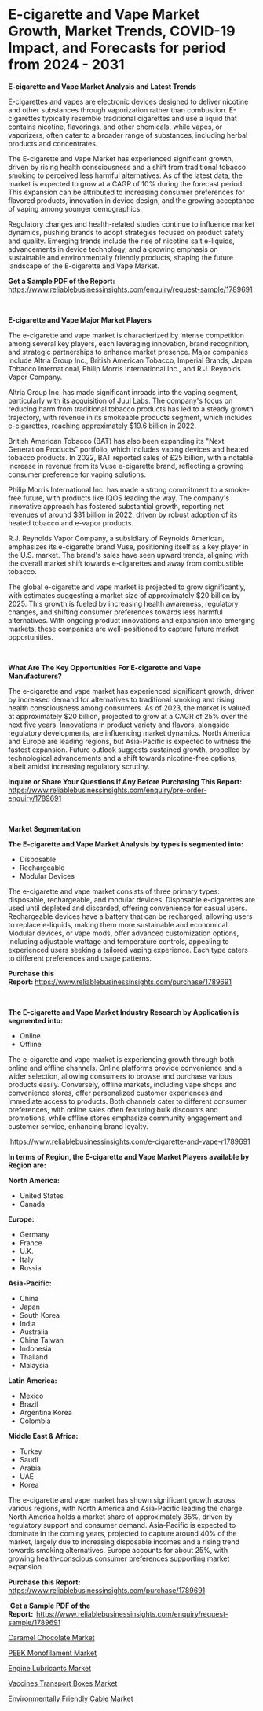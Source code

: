 <p><h1>E-cigarette and Vape Market Growth, Market Trends, COVID-19 Impact, and Forecasts for period from 2024 - 2031</h1></p><p><strong>E-cigarette and Vape Market Analysis and Latest Trends</strong></p>
<p><p>E-cigarettes and vapes are electronic devices designed to deliver nicotine and other substances through vaporization rather than combustion. E-cigarettes typically resemble traditional cigarettes and use a liquid that contains nicotine, flavorings, and other chemicals, while vapes, or vaporizers, often cater to a broader range of substances, including herbal products and concentrates. </p><p>The E-cigarette and Vape Market has experienced significant growth, driven by rising health consciousness and a shift from traditional tobacco smoking to perceived less harmful alternatives. As of the latest data, the market is expected to grow at a CAGR of 10% during the forecast period. This expansion can be attributed to increasing consumer preferences for flavored products, innovation in device design, and the growing acceptance of vaping among younger demographics. </p><p>Regulatory changes and health-related studies continue to influence market dynamics, pushing brands to adopt strategies focused on product safety and quality. Emerging trends include the rise of nicotine salt e-liquids, advancements in device technology, and a growing emphasis on sustainable and environmentally friendly products, shaping the future landscape of the E-cigarette and Vape Market.</p></p>
<p><strong>Get a Sample PDF of the Report:&nbsp;</strong> <a href="https://www.reliablebusinessinsights.com/enquiry/request-sample/1789691?utm_campaign=1094&utm_medium=2&utm_source=Github&utm_content=ia&utm_term=09102024&utm_id=e-cigarette-and-vape">https://www.reliablebusinessinsights.com/enquiry/request-sample/1789691</a></p>
<p>&nbsp;</p>
<p><strong>E-cigarette and Vape Major Market Players</strong></p>
<p><p>The e-cigarette and vape market is characterized by intense competition among several key players, each leveraging innovation, brand recognition, and strategic partnerships to enhance market presence. Major companies include Altria Group Inc., British American Tobacco, Imperial Brands, Japan Tobacco International, Philip Morris International Inc., and R.J. Reynolds Vapor Company.</p><p>Altria Group Inc. has made significant inroads into the vaping segment, particularly with its acquisition of Juul Labs. The company's focus on reducing harm from traditional tobacco products has led to a steady growth trajectory, with revenue in its smokeable products segment, which includes e-cigarettes, reaching approximately $19.6 billion in 2022.</p><p>British American Tobacco (BAT) has also been expanding its "Next Generation Products" portfolio, which includes vaping devices and heated tobacco products. In 2022, BAT reported sales of £25 billion, with a notable increase in revenue from its Vuse e-cigarette brand, reflecting a growing consumer preference for vaping solutions.</p><p>Philip Morris International Inc. has made a strong commitment to a smoke-free future, with products like IQOS leading the way. The company's innovative approach has fostered substantial growth, reporting net revenues of around $31 billion in 2022, driven by robust adoption of its heated tobacco and e-vapor products.</p><p>R.J. Reynolds Vapor Company, a subsidiary of Reynolds American, emphasizes its e-cigarette brand Vuse, positioning itself as a key player in the U.S. market. The brand's sales have seen upward trends, aligning with the overall market shift towards e-cigarettes and away from combustible tobacco.</p><p>The global e-cigarette and vape market is projected to grow significantly, with estimates suggesting a market size of approximately $20 billion by 2025. This growth is fueled by increasing health awareness, regulatory changes, and shifting consumer preferences towards less harmful alternatives. With ongoing product innovations and expansion into emerging markets, these companies are well-positioned to capture future market opportunities.</p></p>
<p>&nbsp;</p>
<p><strong>What Are The Key Opportunities For E-cigarette and Vape Manufacturers?</strong></p>
<p><p>The e-cigarette and vape market has experienced significant growth, driven by increased demand for alternatives to traditional smoking and rising health consciousness among consumers. As of 2023, the market is valued at approximately $20 billion, projected to grow at a CAGR of 25% over the next five years. Innovations in product variety and flavors, alongside regulatory developments, are influencing market dynamics. North America and Europe are leading regions, but Asia-Pacific is expected to witness the fastest expansion. Future outlook suggests sustained growth, propelled by technological advancements and a shift towards nicotine-free options, albeit amidst increasing regulatory scrutiny.</p></p>
<p><strong>Inquire or Share Your Questions If Any Before Purchasing This Report:</strong> <a href="https://www.reliablebusinessinsights.com/enquiry/pre-order-enquiry/1789691?utm_campaign=1094&utm_medium=2&utm_source=Github&utm_content=ia&utm_term=09102024&utm_id=e-cigarette-and-vape">https://www.reliablebusinessinsights.com/enquiry/pre-order-enquiry/1789691</a></p>
<p>&nbsp;</p>
<p><strong>Market Segmentation</strong></p>
<p><strong>The E-cigarette and Vape Market Analysis by types is segmented into:</strong></p>
<p><ul><li>Disposable</li><li>Rechargeable</li><li>Modular Devices</li></ul></p>
<p><p>The e-cigarette and vape market consists of three primary types: disposable, rechargeable, and modular devices. Disposable e-cigarettes are used until depleted and discarded, offering convenience for casual users. Rechargeable devices have a battery that can be recharged, allowing users to replace e-liquids, making them more sustainable and economical. Modular devices, or vape mods, offer advanced customization options, including adjustable wattage and temperature controls, appealing to experienced users seeking a tailored vaping experience. Each type caters to different preferences and usage patterns.</p></p>
<p><strong>Purchase this Report:&nbsp;</strong><a href="https://www.reliablebusinessinsights.com/purchase/1789691?utm_campaign=1094&utm_medium=2&utm_source=Github&utm_content=ia&utm_term=09102024&utm_id=e-cigarette-and-vape">https://www.reliablebusinessinsights.com/purchase/1789691</a></p>
<p>&nbsp;</p>
<p><strong>The E-cigarette and Vape Market Industry Research by Application is segmented into:</strong></p>
<p><ul><li>Online</li><li>Offline</li></ul></p>
<p><p>The e-cigarette and vape market is experiencing growth through both online and offline channels. Online platforms provide convenience and a wider selection, allowing consumers to browse and purchase various products easily. Conversely, offline markets, including vape shops and convenience stores, offer personalized customer experiences and immediate access to products. Both channels cater to different consumer preferences, with online sales often featuring bulk discounts and promotions, while offline stores emphasize community engagement and customer service, enhancing brand loyalty.</p></p>
<p><a href="https://www.reliablebusinessinsights.com/e-cigarette-and-vape-r1789691?utm_campaign=1094&utm_medium=2&utm_source=Github&utm_content=ia&utm_term=09102024&utm_id=e-cigarette-and-vape">&nbsp;https://www.reliablebusinessinsights.com/e-cigarette-and-vape-r1789691</a></p>
<p><strong>In terms of Region, the E-cigarette and Vape Market Players available by Region are:</strong></p>
<p>
    <p> <strong> North America: </strong>
        <ul>
            <li>United States</li>
            <li>Canada</li>
        </ul>
        </p> 
    <p> <strong> Europe: </strong>
        <ul>
            <li>Germany</li>
            <li>France</li>
            <li>U.K.</li>
            <li>Italy</li>
            <li>Russia</li>
        </ul>
        </p> 
    <p> <strong> Asia-Pacific: </strong>
        <ul>
            <li>China</li>
            <li>Japan</li>
            <li>South Korea</li>
            <li>India</li>
            <li>Australia</li>
            <li>China Taiwan</li>
            <li>Indonesia</li>
            <li>Thailand</li>
            <li>Malaysia</li>
        </ul>
        </p> 
    <p> <strong> Latin America: </strong>
        <ul>
            <li>Mexico</li>
            <li>Brazil</li>
            <li>Argentina Korea</li>
            <li>Colombia</li>
        </ul>
        </p> 
    <p> <strong> Middle East & Africa: </strong>
        <ul>
            <li>Turkey</li>
            <li>Saudi</li>
            <li>Arabia</li>
            <li>UAE</li>
            <li>Korea</li>
        </ul>
    </p>
    </p>
<p><p>The e-cigarette and vape market has shown significant growth across various regions, with North America and Asia-Pacific leading the charge. North America holds a market share of approximately 35%, driven by regulatory support and consumer demand. Asia-Pacific is expected to dominate in the coming years, projected to capture around 40% of the market, largely due to increasing disposable incomes and a rising trend towards smoking alternatives. Europe accounts for about 25%, with growing health-conscious consumer preferences supporting market expansion.</p></p>
<p><strong>Purchase this Report: </strong><a href="https://www.reliablebusinessinsights.com/purchase/1789691?utm_campaign=1094&utm_medium=2&utm_source=Github&utm_content=ia&utm_term=09102024&utm_id=e-cigarette-and-vape">https://www.reliablebusinessinsights.com/purchase/1789691</a></p>
<p>&nbsp;<strong>Get a Sample PDF of the Report:&nbsp;&nbsp;</strong><a href="https://www.reliablebusinessinsights.com/enquiry/request-sample/1789691?utm_campaign=1094&utm_medium=2&utm_source=Github&utm_content=ia&utm_term=09102024&utm_id=e-cigarette-and-vape">https://www.reliablebusinessinsights.com/enquiry/request-sample/1789691</a></p>
<p><strong></strong></p>
<p><p><a href="https://issuu.com/reportprime-2/docs/caramel-chocolate-market-size-2030._ca3b654bec2537?utm_campaign=1094&utm_medium=2&utm_source=Github&utm_content=ia&utm_term=09102024&utm_id=e-cigarette-and-vape">Caramel Chocolate Market</a></p><p><a href="https://www.linkedin.com/pulse/influencing-factors-peek-monofilament-market-insights-growth-6wg1f?utm_campaign=1094&utm_medium=2&utm_source=Github&utm_content=ia&utm_term=09102024&utm_id=e-cigarette-and-vape">PEEK Monofilament Market</a></p><p><a href="https://www.linkedin.com/pulse/engine-lubricants-market-size-share-trends-analysis-report-0uvsf?utm_campaign=1094&utm_medium=2&utm_source=Github&utm_content=ia&utm_term=09102024&utm_id=e-cigarette-and-vape">Engine Lubricants Market</a></p><p><a href="https://github.com/OrlandoHBarks/Market-Research-Report-List-1/blob/main/vaccines-transport-boxes-market.md?utm_campaign=1094&utm_medium=2&utm_source=Github&utm_content=ia&utm_term=09102024&utm_id=e-cigarette-and-vape">Vaccines Transport Boxes Market</a></p><p><a href="https://github.com/SotoRodolfo12/Market-Research-Report-List-1/blob/main/environmentally-friendly-cable-market.md?utm_campaign=1094&utm_medium=2&utm_source=Github&utm_content=ia&utm_term=09102024&utm_id=e-cigarette-and-vape">Environmentally Friendly Cable Market</a></p></p>